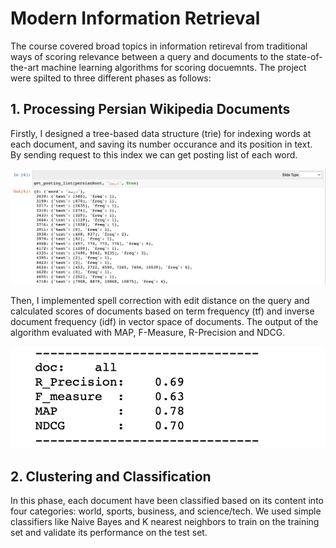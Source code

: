 # Modern Information Retrieval
The course covered broad topics in information retireval from traditional ways of scoring relevance between a query and documents to the state-of-the-art
machine learning algorithms for scoring docuemnts. The project were spilted to three different phases as follows:

## 1. Processing Persian Wikipedia Documents
Firstly, I designed a tree-based data structure (trie) for indexing words at each document, and saving its number occurance and its position in text. By sending
request to this index we can get posting list of each word.

<p align="center">
<img src="figures/1.png" alt="drawing" width="800"/>
</p>

Then, I implemented spell correction with edit distance on the query and calculated scores of documents based on term frequency (tf) and inverse document frequency (idf) in vector space of documents. The output of the algorithm evaluated with MAP, F-Measure, R-Precision and NDCG.

<p align="center">
<img src="figures/11.png" alt="drawing" width="600"/>
</p>

## 2. Clustering and Classification
In this phase, each document have been classified based on its content into four categories: world, sports, business, and science/tech. We used simple classifiers like Naive Bayes and K nearest neighbors to train on the training set and validate its performance on the test set.

